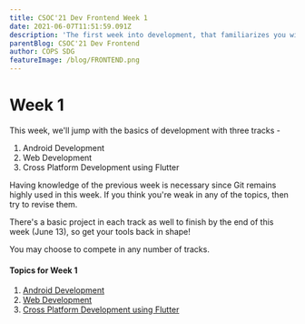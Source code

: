 ```yaml
---
title: CSOC'21 Dev Frontend Week 1
date: 2021-06-07T11:51:59.091Z
description: 'The first week into development, that familiarizes you with basics of development'
parentBlog: CSOC'21 Dev Frontend
author: COPS SDG
featureImage: /blog/FRONTEND.png
---
```


# Week 1

This week, we'll jump with the basics of development with three tracks -

1. Android Development
2. Web Development
3. Cross Platform Development using Flutter

Having knowledge of the previous week is necessary since Git remains highly used in this week. If you think you're weak in any of the topics, then try to revise them.

There's a basic project in each track as well to finish by the end of this week (June 13), so get your tools back in shape!

You may choose to compete in any number of tracks.

#### Topics for Week 1

1. [Android Development](csoc21-frontend-week1-Native-Android)
2. [Web Development](csoc21-frontend-week1-Web-Development)
3. [Cross Platform Development using Flutter](csoc21-frontend-week1-Flutter)
